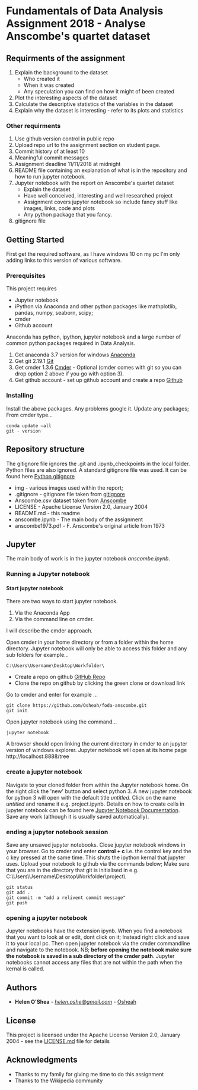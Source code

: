 # Fundamentals of Data Analysis Assignment 2018 - Analyse Anscombe's quartet dataset

## Requirments of the assignment

1.  Explain the background to the dataset
    * Who created it
    * When it was created 
    * Any speculation you can find on how it might of been created  
2.   Plot the interesting aspects of the dataset
3.  Calculate the descriptive statistics of the variables in the dataset 
4.  Explain why the dataset is interesting - refer to its plots and statistics

### Other requirments 

1. Use github version control in public repo
2. Upload repo url to the assignment section on student page. 
3. Commit history of at least 10
4. Meaningful commit messages
5. Assignment deadline 11/11/2018 at midnight
6. README file containing an explanation of what is in the repository and how to run jupyter notebook. 
7. Jupyter notebook with the report on Anscombe's quartet dataset
    * Explain the dataset
    * Have well conceived, interesting and well researched project
    * Assignment covers jupyter notebook so include fancy stuff like images, links, code and plots
    * Any python package that you fancy. 
8. gitignore file



## Getting Started

First get the required software, as I have windows 10 on my pc I'm only adding links to this version of various software. 

### Prerequisites

This project requires

   * Jupyter notebook
   * iPython via Anaconda and other python packages like mathplotlib, pandas, numpy, seaborn, scipy;  
   * cmder 
   * Github account
    
Anaconda has python, ipython, jupyter notebook and a large number of common python packages required in Data Analysis. 

   1. Get anaconda 3.7 version for windows [Anaconda](https://www.anaconda.com/download/)
   2. Get git 2.19.1 [Git](https://git-scm.com/download/win)
   3. Get cmder 1.3.6 [Cmder](https://github.com/cmderdev/cmder/releases/download/v1.3.6/cmder.zip) - Optional (cmder comes with git so you can drop option 2 above if you go with option 3).  
   4. Get github account - set up github account and create a repo [Github](https://github.com/)


### Installing

Install the above packages. Any problems google it. Update any packages; From cmder type... 

```
conda update –all 
git - version

```

## Repository structure

The gitignore file ignores the .git and .ipynb_checkpoints in the local folder. Python files are also ignored. A standard gitignore file was used. It can be found here [Python gitignore](https://github.com/github/gitignore/blob/master/Python.gitignore) 

* img - various images used within the report; 
* .gitignore - gitignore file taken from [gitignore](https://github.com/github/gitignore/blob/master/Python.gitignore)
* Anscombe.csv dataset taken from [Anscombe](https://web.stanford.edu/class/cs102/datasets/Anscombe.csv)
* LICENSE - Apache License Version 2.0, January 2004
* README.md - this readme
* anscombe.ipynb - The main body of the assignment
* anscombe1973.pdf - F. Anscombe's original article from 1973


## Jupyter 

The main body of work is in the jupyter notebook *anscombe.ipynb*. 


### Running a Jupyter notebook


#### Start jupyter notebook

There are two ways to start jupyter notebook. 

   1. Via the Anaconda App 
   2. Via the command line on cmder. 

I will describe the cmder approach.


Open cmder in your home directory or from a folder within the home directory. Jupyter notebook will only be able to access this folder and any sub folders for example... 
```
C:\Users\Username\Desktop\Workfolder\
```

   * Create a repo on github [GitHub Repo](https://github.com/Osheah/foda-anscombe)
   * Clone the repo on github by clicking the green clone or download link
    
Go to cmder and enter for example  ...

```
git clone https://github.com/Osheah/foda-anscombe.git
git init
```
Open jupyter notebook using the command...

```
jupyter notebook

```
A browser should open linking the current directory in cmder to an jupyter version of windows explorer. Jupyter notebook will open at its home page http://localhost:8888/tree


### create a jupyter notebook

Navigate to your cloned folder from within the Jupyter notebook home. On the right click the 'new' button and select python 3. A new jupyter notebook for python 3 will open with the default title *untitled*. Click on the name *untitled* and rename it e.g. project.ipynb. Details on how to create cells in jupyter notebook can be found here [Jupyter Notebook Documentation](https://jupyter-notebook.readthedocs.io/en/stable/notebook.html#basic-workflow). Save any work (although it is usually saved automatically). 

### ending a jupyter notebook session

Save any unsaved jupyter notebooks. Close jupyter notebook windows in your browser. Go to cmder and enter **control + c** i.e. the control key and the c key pressed at the same time. This shuts the ipython kernal that jupyter uses. Upload your notebook to github via the commands below; Make sure that you are in the directory that git is initialised in e.g. C:\Users\Username\Desktop\Workfolder\project\

```
git status
git add .
git commit -m "add a relivent commit message"
git push
```

### opening a jupyter notebook

Jupyter notebooks have the extension ipynb. When you find a notebook that you want to look at or edit, dont click on it; Instead right click and save it to your local pc. Then open jupyter notebook via the cmder commandline and navigate to the notebook. NB; **before opening the notebook make sure the notebook is saved in a sub directory of the cmder path**. Jupyter notebooks cannot access any files that are not within the path when the kernal is called. 


## Authors

* **Helen O'Shea** - *helen.oshe@gmail.com* - [Osheah](https://github.com/Osheah/)


## License

This project is licensed under the  Apache License Version 2.0, January 2004 - see the [LICENSE.md](LICENSE.md) file for details

## Acknowledgments

* Thanks to my family for giving me time to do this assignment
* Thanks to the Wikipedia community 
